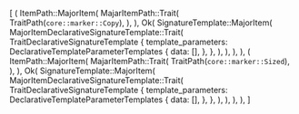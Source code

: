 [
    (
        ItemPath::MajorItem(
            MajarItemPath::Trait(
                TraitPath(`core::marker::Copy`),
            ),
        ),
        Ok(
            SignatureTemplate::MajorItem(
                MajorItemDeclarativeSignatureTemplate::Trait(
                    TraitDeclarativeSignatureTemplate {
                        template_parameters: DeclarativeTemplateParameterTemplates {
                            data: [],
                        },
                    },
                ),
            ),
        ),
    ),
    (
        ItemPath::MajorItem(
            MajarItemPath::Trait(
                TraitPath(`core::marker::Sized`),
            ),
        ),
        Ok(
            SignatureTemplate::MajorItem(
                MajorItemDeclarativeSignatureTemplate::Trait(
                    TraitDeclarativeSignatureTemplate {
                        template_parameters: DeclarativeTemplateParameterTemplates {
                            data: [],
                        },
                    },
                ),
            ),
        ),
    ),
]